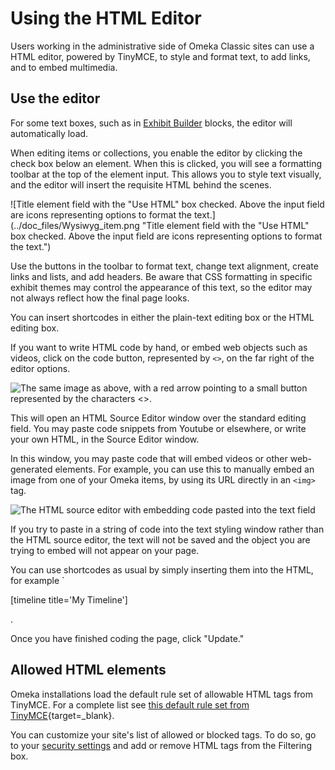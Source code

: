 # Using the HTML Editor

Users working in the administrative side of Omeka Classic sites can use a HTML editor, powered by TinyMCE, to style and format text, to add links, and to embed multimedia.

Use the editor
----------------------------------------------------------------
For some text boxes, such as in [Exhibit Builder](../Plugins/ExhibitBuilder.md) blocks, the editor will automatically load.

When editing items or collections, you enable the editor by clicking the check box below an element. When this is clicked, you will see a formatting toolbar at the top of the element input. This allows you to style text visually, and the editor will insert the requisite HTML behind the scenes.

![Title element field with the "Use HTML" box checked. Above the input field are icons representing options to format the text.](../doc_files/Wysiwyg_item.png "Title element field with the "Use HTML" box checked. Above the input field are icons representing options to format the text.")

Use the buttons in the toolbar to format text, change text alignment, create links and lists, and add headers. Be aware that CSS formatting in specific exhibit themes may control the appearance of this text, so the editor may not always reflect how the final page looks.

You can insert shortcodes in either the plain-text editing box or the HTML editing box. 

If you want to write HTML code by hand, or embed web objects such as videos, click on the code button, represented by `<>`, on the far right of the editor options.

![The same image as above, with a red arrow pointing to a small button represented by the characters <>.](../doc_files/Wysiwyg_HTMLbutton.png "The same image as above, with a red arrow pointing to a small button represented by the characters <>.")

This will open an HTML Source Editor window over the standard editing field. You may paste code snippets from Youtube or elsewhere, or write your own HTML, in the Source Editor window. 

In this window, you may paste code that will embed videos or other web-generated elements. For example, you can use this to manually embed an image from one of your Omeka items, by using its URL directly in an `<img>` tag.

![The HTML source editor with embedding code pasted into the text field](../doc_files/htmlembed.png "The HTML source editor with embedding code pasted into the text field")

If you try to paste in a string of code into the text styling window rather than the HTML source editor, the text will not be saved and the object you are trying to embed will not appear on your page. 

You can use shortcodes as usual by simply inserting them into the HTML, for example `<p>[timeline title='My Timeline']</p>.

Once you have finished coding the page, click "Update."

Allowed HTML elements
----------------------------------------------------------------

Omeka installations load the default rule set of allowable HTML tags from TinyMCE. For a complete list see [this default rule set from TinyMCE](http://tinymce.moxiecode.com/wiki.php/Configuration:valid_elements){target=_blank}.

You can customize your site's list of allowed or blocked tags. To do so, go to your [security settings](../Admin/Settings/Security_Settings.md#html-filtering) and add or remove HTML tags from the Filtering box. 
